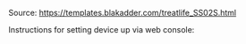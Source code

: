 Source: https://templates.blakadder.com/treatlife_SS02S.html

Instructions for setting device up via web console:


